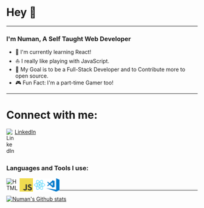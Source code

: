 # Hey 👋

---

### I'm Numan, A Self Taught Web Developer

- 💁 I'm currently learning React!
- ⛵ I really like playing with JavaScript.
- 🏈 My Goal is to be a Full-Stack Developer and to Contribute more to open source.
- 🎮 Fun Fact: I'm a part-time Gamer too!

---

# Connect with me:

<img align="left" alt="LinkedIn" width="22px" src="https://img.icons8.com/cute-clipart/344/linkedin.png"/> [LinkedIn]

## <br />

### Languages and Tools I use:

<img align="left" alt="HTML" width="35px" src="https://www.flaticon.com/svg/static/icons/svg/919/919827.svg"/>
<img align="left" alt "CSS" width="35px" src="https://www.flaticon.com/svg/static/icons/svg/919/919826.svg"/>
<img align="left" alt "JS" width="35px" src="https://raw.githubusercontent.com/github/explore/80688e429a7d4ef2fca1e82350fe8e3517d3494d/topics/javascript/javascript.png"/>
<img align="left" alt "Sass" width="35px" src="src="https://raw.githubusercontent.com/github/explore/80688e429a7d4ef2fca1e82350fe8e3517d3494d/topics/sass/sass.png""/>
<img align="left" alt "React" width="35px" src="https://raw.githubusercontent.com/github/explore/80688e429a7d4ef2fca1e82350fe8e3517d3494d/topics/react/react.png"/>
<img align="left" alt "Rest API" width="35px" src="https://www.flaticon.com/svg/static/icons/svg/603/603197.svg"/>
<img align="left" alt "Git" width="35px" src="https://www.flaticon.com/svg/static/icons/svg/2111/2111288.svg"/>
<img align="left" alt "VS Code" width="35px" src="https://raw.githubusercontent.com/github/explore/80688e429a7d4ef2fca1e82350fe8e3517d3494d/topics/visual-studio-code/visual-studio-code.png"/>
<br />

---

[![Numan's Github stats](https://github-readme-stats.vercel.app/api?username=numanjvd82&hide=stars&show_icons=true&theme=tokyonight)](https://github.com/anuraghazra/github-readme-stats)

[linkedin]: https://www.linkedin.com/in/numanjvd82/
